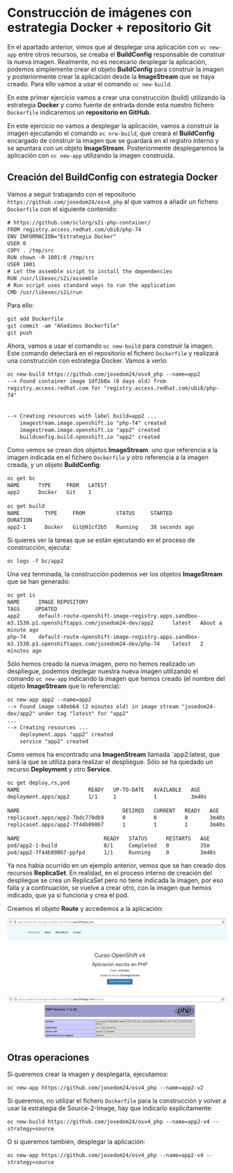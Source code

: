 # Construcción de imágenes con estrategia Docker + repositorio Git

En el apartado anterior, vimos que al desplegar una aplicación con `oc new-app` entre otros recursos, se creaba el **BuildConfig** responsable de construir la nueva imagen. Realmente, no es necesario desplegar la aplicación, podemos simplemente crear el objeto **BuildConfig** para construir la imagen y posteriormente crear la aplicación desde la **ImageStream** que se haya creado. Para ello vamos a usar el comando `oc new-build`.

En este primer ejercicio vamos a crear una construcción (build) utilizando la estrategia **Docker** y como fuente de entrada donde esta nuestro fichero `Dockerfile` indicaremos  un **repositorio en GitHub**. 

En este ejercicio no vamos a desplegar la aplicación, vamos a construir la imagen ejecutando el comando `oc nrw-build`, que creará el **BuildConfig** encargado de construir la imagen que se guardará en el registro interno y se apuntara con un objeto **ImageStream**. Posteriormente desplegaremos la aplicación con `oc new-app` utilizando la imagen construida.

## Creación del BuildConfig con estrategia Docker

Vamos a seguir trabajando con el repositorio `https://github.com/josedom24/osv4_php` al que vamos a añadir un fichero `Dockerfile` con el siguiente contenido:

```
# https://github.com/sclorg/s2i-php-container/
FROM registry.access.redhat.com/ubi8/php-74
ENV INFORMACION="Estrategia Docker"
USER 0
COPY . /tmp/src
RUN chown -R 1001:0 /tmp/src
USER 1001
# Let the assemble script to install the dependencies
RUN /usr/libexec/s2i/assemble
# Run script uses standard ways to run the application
CMD /usr/libexec/s2i/run
``` 

Para ello:

    git add Dockerfile
    git commit -am "Añadimos Dockerfile"
    git push

Ahora, vamos a usar el comando `oc new-build` para construir la imagen. Este comando detectará en el repositorio el fichero `Dockerfile` y realizará una construcción con estrategia Docker. Vamos a verlo:

    oc new-build https://github.com/josedom24/osv4_php --name=app2
    --> Found container image 1df2b8a (6 days old) from registry.access.redhat.com for "registry.access.redhat.com/ubi8/php-74"

    
    --> Creating resources with label build=app2 ...
        imagestream.image.openshift.io "php-74" created
        imagestream.image.openshift.io "app2" created
        buildconfig.build.openshift.io "app2" created

Como vemos se crean dos objetos **ImageStream**. uno que referencia a la imagen indicada en el fichero `Dockerfile` y otro referencia a la imagen creada, y un objeto **BuildConfig**:

    oc get bc
    NAME      TYPE     FROM   LATEST
    app2      Docker   Git    1

    oc get build
    NAME        TYPE     FROM          STATUS     STARTED          DURATION
    app2-1      Docker   Git@91cf2b5   Running    38 seconds ago   

Si quieres ver la tareas que se están ejecutando en el proceso de construcción, ejecuta:

    oc logs -f bc/app2

Una vez terminada, la construcción podemos ver los objetos **ImageStream** que se han generado:

    oc get is
    NAME      IMAGE REPOSITORY                                                                                         TAGS     UPDATED
    app2      default-route-openshift-image-registry.apps.sandbox-m3.1530.p1.openshiftapps.com/josedom24-dev/app2      latest   About a minute ago
    php-74    default-route-openshift-image-registry.apps.sandbox-m3.1530.p1.openshiftapps.com/josedom24-dev/php-74    latest   2 minutes ago

Sólo hemos creado la nueva imagen, pero no hemos realizado un despliegue, podemos deplegar nuestra nueva imagen utilizando el comando `oc new-app` indicando la imagen que hemos creado (el nombre del objeto **ImageStream** que lo referencia):

    oc new-app app2 --name=app2
    --> Found image c48eb64 (2 minutes old) in image stream "josedom24-dev/app2" under tag "latest" for "app2"
    ...
    --> Creating resources ...
        deployment.apps "app2" created
        service "app2" created

Como vemos ha encontrado una **ImagenStream** llamada `app2:latest, que será la que se utiliza para realizar el despliegue. Sólo se ha quedado un recurso **Deployment** y otro **Service**.

    oc get deploy,rs,pod 
    NAME                      READY   UP-TO-DATE   AVAILABLE   AGE
    deployment.apps/app2      1/1     1            1           3m40s

    NAME                                 DESIRED   CURRENT   READY   AGE
    replicaset.apps/app2-7bdc779db9      0         0         0       3m40s
    replicaset.apps/app2-7f44b89867      1         1         1       3m40s

    NAME                           READY   STATUS      RESTARTS   AGE
    pod/app2-1-build               0/1     Completed   0          35m
    pod/app2-7f44b89867-ppfpd      1/1     Running     0          3m40s

Ya nos había ocurrido en un ejemplo anterior, vemos que se han creado dos recursos **ReplicaSet**. En realidad, en el proceso interno de creación del despliegue se crea un ReplicaSet pero no tiene indicada la imagen, por eso falla y a continuación, se vuelve a crear otro, con la imagen que hemos indicado, que ya si funciona y crea el pod.

Creamos el objeto **Route** y accedemos a la aplicación:

![app2](img/app2-1.png)

![app2](img/app2-2.png)

## Otras operaciones

Si queremos crear la imagen y desplegarla, ejecutamos:

    oc new-app https://github.com/josedom24/osv4_php --name=app2-v2

Si queremos, no utilizar el fichero `Dockerfile` para la construcción y volver a usar la estrategia de Source-2-Image, hay que indicarlo explícitamente:

    oc new-build https://github.com/josedom24/osv4_php --name=app2-v4 --strategy=source

O si queremos también, desplegar la aplicación:

    oc new-app https://github.com/josedom24/osv4_php --name=app2-v4 --strategy=source
